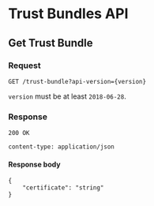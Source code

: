 # Trust Bundles API

## Get Trust Bundle

### Request
```
GET /trust-bundle?api-version={version}
```

`version` must be at least `2018-06-28`.

### Response
```
200 OK

content-type: application/json
```

#### Response body
```
{
    "certificate": "string"
}
```